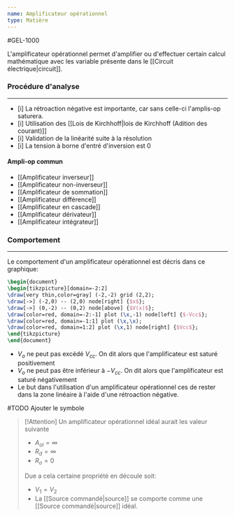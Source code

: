 ```yaml
---
name: Amplificateur opérationnel
type: Matière
---
```

#GEL-1000 

L'amplificateur opérationnel permet d'amplifier ou d'effectuer certain calcul mathématique avec les variable présente dans le [[Circuit électrique|circuit]].

### Procédure d'analyse
---
- [i] La rétroaction négative est importante, car sans celle-ci l'amplis-op saturera.
- [i] Utilisation des [[Lois de Kirchhoff|lois de Kirchhoff (Adition des courant)]]
- [i] Validation de la linéarité suite à la résolution
- [i] La tension à borne d'entré d'inversion est 0 

#### Ampli-op commun
- [[Amplificateur inverseur]]
- [[Amplificateur non-inverseur]]
- [[Amplificateur de sommation]]
- [[Amplificateur différence]]
- [[Amplificateur en cascade]]
- [[Amplificateur dérivateur]]
- [[Amplificateur intégrateur]]

### Comportement
---
Le comportement d'un amplificateur opérationnel est décris dans ce graphique:

```tikz 
\begin{document} 
\begin{tikzpicture}[domain=-2:2] 
\draw[very thin,color=gray] (-2,-2) grid (2,2); 
\draw[->] (-2,0) -- (2,0) node[right] {$x$}; 
\draw[->] (0,-2) -- (0,2) node[above] {$V(x)$}; 
\draw[color=red, domain=-2:-1] plot (\x,-1) node[left] {$-Vcc$}; 
\draw[color=red, domain=-1:1] plot (\x,\x); 
\draw[color=red, domain=1:2] plot (\x,1) node[right] {$Vcc$}; 
\end{tikzpicture} 
\end{document} 
```

- $V_o$ ne peut pas excédé $V_{cc}$. On dit alors que l'amplificateur est saturé positivement
- $V_o$ ne peut pas être inférieur à $-V_{cc}$. On dit alors que l'amplificateur est saturé négativement
- Le but dans l'utilisation d'un amplificateur opérationnel ces de rester dans la zone linéaire à l'aide d'une rétroaction négative.

#TODO Ajouter le symbole

> [!Attention]
> Un amplificateur opérationnel idéal aurait les valeur suivante
> - $A_{ol} = \infty$
> - $R_{d} = \infty$
> - $R_{o} = 0$
> 
> Due a cela certaine propriété en découle soit:
> - $V_{1} = V_{2}$
> - La [[Source commandé|source]] se comporte comme une [[Source commandé|source]] idéal.

